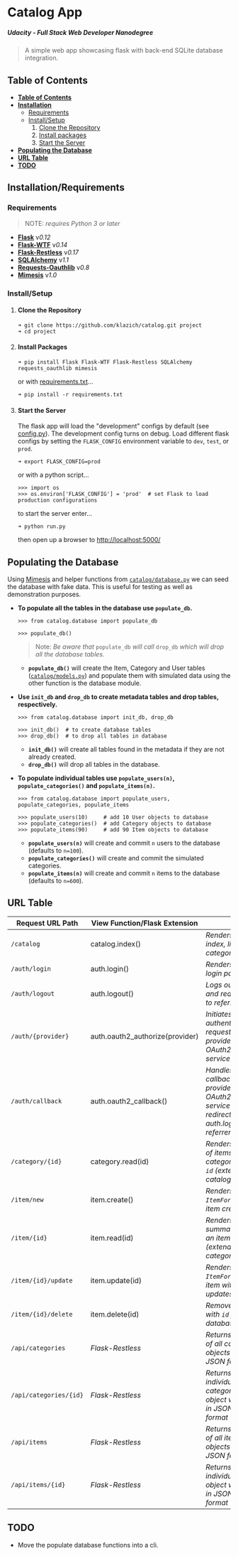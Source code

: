 # Catalog App

##### *Udacity - Full Stack Web Developer Nanodegree* 

> A simple web app showcasing flask with back-end SQLite database integration.

## Table of Contents ####################################################################

- **[Table of Contents](#table-of-contents)**
- **[Installation](#installation/requirements)**
  - [Requirements](#requirements)
  - [Install/Setup](#install/setup)
    1. [Clone the Repository](#clone-the-repository)
    1. [Install packages](#install-packages)
    1. [Start the Server](#start-the-server)
- **[Populating the Database](#populating-the-database)**
- **[URL Table](#url-table)**
- **[TODO](#todo)**


## Installation/Requirements ############################################################

### Requirements 

> NOTE: *requires Python 3 or later*

- [**Flask**](http://flask.pocoo.org/) v*0.12*
- [**Flask-WTF**](https://flask-wtf.readthedocs.io/en/stable/) v*0.14*
- [**Flask-Restless**](https://flask-restless.readthedocs.io/en/stable/) v*0.17*
- [**SQLAlchemy**](https://www.sqlalchemy.org/) v*1.1*
- [**Requests-Oauthlib**](https://requests-oauthlib.readthedocs.io/en/latest/) v*0.8*
- [**Mimesis**](https://lk-geimfari.github.io/mimesis/) v*1.0*


### Install/Setup #######################################################################

1. #### Clone the Repository 

    ```
    ➜ git clone https://github.com/klazich/catalog.git project
    ➜ cd project
    ```

1. #### Install Packages

    ```
    ➜ pip install Flask Flask-WTF Flask-Restless SQLAlchemy requests_oauthlib mimesis
    ```
    or with [requirements.txt](requirements.txt)...
    ```
    ➜ pip install -r requirements.txt
    ```
    
1. #### Start the Server

    The flask app will load the "development" configs by default (see 
    [config.py](config.py)). The development config turns on debug. Load different flask 
    configs by setting the `FLASK_CONFIG` environment variable to `dev`, `test`, or `prod`.
    ```
    ➜ export FLASK_CONFIG=prod
    ```
    or with a python script...
    ```
    >>> import os
    >>> os.environ['FLASK_CONFIG'] = 'prod'  # set Flask to load production configurations
    ```
    to start the server enter...
    ```
    ➜ python run.py
    ```
    then open up a browser to [http://localhost:5000/](http://localhost:5000/)
    
    
## Populating the Database ##############################################################

Using [Mimesis](https://lk-geimfari.github.io/mimesis/) and helper functions from 
[`catalog/database.py`](/catalog/database.py) we can seed the database with fake data. This is useful for testing as 
well as demonstration purposes.

- **To populate all the tables in the database use `populate_db`.**

  ```
  >>> from catalog.database import populate_db
  
  >>> populate_db()
  ```
  > Note: *Be aware that* `populate_db` *will call* `drop_db` *which will drop all the database tables.*
  - **`populate_db()`** will create the Item, Category and User tables ([`catalog/models.py`](catalog/models.py)) and populate 
  them with simulated data using the other function is the database module.

- **Use `init_db` and `drop_db` to create metadata tables and drop tables, respectively.**
  ```
  >>> from catalog.database import init_db, drop_db
  
  >>> init_db()  # to create database tables
  >>> drop_db()  # to drop all tables in database
  ```
  - **`init_db()`** will create all tables found in the metadata if they are not already created.
  - **`drop_db()`** will drop all tables in the database.

- **To populate individual tables use `populate_users(n)`, `populate_categories()` and `populate_items(n)`.**

  ```
  >>> from catalog.database import populate_users, populate_categories, populate_items
  
  >>> populate_users(10)     # add 10 User objects to database
  >>> populate_categories()  # add Category objects to database
  >>> populate_items(90)     # add 90 Item objects to database
  ```
  - **`populate_users(n)`** will create and commit `n` users to the database (defaults to `n=100`).
  - **`populate_categories()`** will create and commit the simulated categories.
  - **`populate_items(n)`** will create and commit `n` items to the database (defaults to `n=600`).


## URL Table ############################################################################

| Request URL Path       | View Function/Flask Extension   | |
| ---------------------- | ------------------------------- | --- |
| `/catalog`             | catalog.index()                 | *Renders site index, listing categories* |
| `/auth/login`          | auth.login()                    | *Renders the login page* |
| `/auth/logout`         | auth.logout()                   | *Logs out user and redirects to referrer* |
| `/auth/{provider}`     | auth.oauth2_authorize(provider) | *Initiates user authentication request to provider OAuth2 service* |
| `/auth/callback`       | auth.oauth2_callback()          | *Handles the callback from provider OAuth2 service and redirects to auth.login referrer* |
| `/category/{id}`       | category.read(id)               | *Renders a list of items from category with `id` (*extends catalog.index*)* |
| `/item/new`            | item.create()                   | *Renders the `ItemForm` for item creation* |
| `/item/{id}`           | item.read(id)                   | *Renders a summary of an item with `id` (*extends category.read*)* |
| `/item/{id}/update`    | item.update(id)                 | *Renders the `ItemForm` for item with `id` updates* |
| `/item/{id}/delete`    | item.delete(id)                 | *Removes item with `id` from database* |
| `/api/categories`      | *Flask-Restless*                | *Returns a list of all category objects in JSON format* |
| `/api/categories/{id}` | *Flask-Restless*                | *Returns an individual category object with `id` in JSON format* |
| `/api/items`           | *Flask-Restless*                | *Returns a list of all item objects in JSON format* |
| `/api/items/{id}`      | *Flask-Restless*                | *Returns an individual item object with `id` in JSON format* |


## TODO #################################################################################
  
  - Move the populate database functions into a cli.
